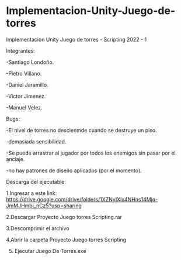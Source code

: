 # Implementacion-Unity-Juego-de-torres
Implementacion Unity Juego de torres - Scripting 2022 - 1

Integrantes:

-Santiago Londoño.

-Pietro Villano.

-Daniel Jaramillo.

-Victor Jimenez.

-Manuel Velez.


Bugs:

-El nivel de torres no descienmde cuando se destruye un piso.

-demasiada sensibilidad.

-Se puede arrastrar al jugador por todos los enemigos sin pasar por el anclaje.

-no hay patrones de diseño aplicados (por el momento).


Descarga del ejecutable:

1.Ingresar a este link: https://drive.google.com/drive/folders/1XZNyIXlx4NHns14Mjq-JmMJHmbi_nCz5?usp=sharing

2.Descargar Proyecto Juego torres Scripting.rar

3.Descomprimir el archivo

4.Abrir la carpeta Proyecto Juego torres Scripting

5. Ejecutar Juego De Torres.exe
